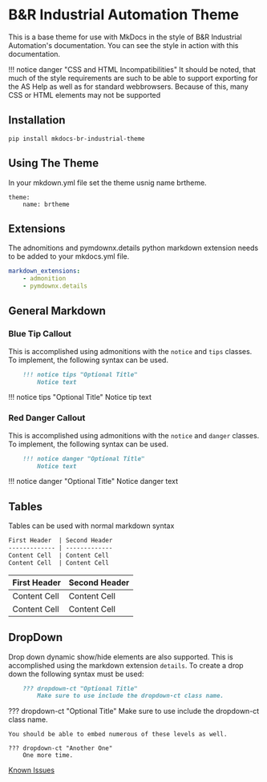 # B&R Industrial Automation Theme

This is a base theme for use with MkDocs in the style of B&R Industrial Automation's documentation. You can see the style in action with this documentation. 

!!! notice danger "CSS and HTML Incompatibilities"
    It should be noted, that much of the style requirements are such to be able to support exporting for the AS Help as well as for standard webbrowsers. Because of this, many CSS or HTML elements may not be supported

## Installation
```
pip install mkdocs-br-industrial-theme
```

## Using The Theme
In your mkdown.yml file set the theme usnig name brtheme.
```
theme:
    name: brtheme
```
## Extensions
The adnomitions and pymdownx.details python markdown extension needs to be added to your mkdocs.yml file.

``` yaml
markdown_extensions:
    - admonition
    - pymdownx.details
```

## General Markdown


### Blue Tip Callout
This is accomplished using admonitions with the `notice` and `tips` classes. To implement, the following syntax can be used.
``` markdown
    !!! notice tips "Optional Title"
        Notice text
```
!!! notice tips "Optional Title"
    Notice tip text

### Red Danger Callout
This is accomplished using admonitions with the `notice` and `danger` classes. To implement, the following syntax can be used.
``` markdown
    !!! notice danger "Optional Title"
        Notice text
```
!!! notice danger "Optional Title"
    Notice danger text

## Tables
Tables can be used with normal markdown syntax
``` markdown
First Header  | Second Header
------------- | -------------
Content Cell  | Content Cell
Content Cell  | Content Cell
```
First Header  | Second Header
------------- | -------------
Content Cell  | Content Cell
Content Cell  | Content Cell

## DropDown
Drop down dynamic show/hide elements are also supported. This is accomplished using the markdown extension `details`.  To create a drop down the following syntax must be used:
``` markdown
    ??? dropdown-ct "Optional Title"
        Make sure to use include the dropdown-ct class name.
```
??? dropdown-ct "Optional Title"
    Make sure to use include the dropdown-ct class name.

    You should be able to embed numerous of these levels as well.
    
    ??? dropdown-ct "Another One"
        One more time.


[Known Issues](Known%20Issues.md)